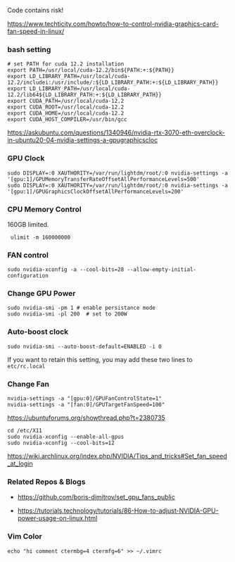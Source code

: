 Code contains risk!

https://www.techticity.com/howto/how-to-control-nvidia-graphics-card-fan-speed-in-linux/ 

### bash setting
```
# set PATH for cuda 12.2 installation
export PATH=/usr/local/cuda-12.2/bin${PATH:+:${PATH}}
export LD_LIBRARY_PATH=/usr/local/cuda-12.2/includei:/usr/include/:${LD_LIBRARY_PATH:+:${LD_LIBRARY_PATH}}
export LD_LIBRARY_PATH=/usr/local/cuda-12.2/lib64${LD_LIBRARY_PATH:+:${LD_LIBRARY_PATH}}
export CUDA_PATH=/usr/local/cuda-12.2
export CUDA_ROOT=/usr/local/cuda-12.2
export CUDA_HOME=/usr/local/cuda-12.2
export CUDA_HOST_COMPILER=/usr/bin/gcc
```

https://askubuntu.com/questions/1340946/nvidia-rtx-3070-eth-overclock-in-ubuntu20-04-nvidia-settings-a-gpugraphicscloc 
### GPU Clock
```
sudo DISPLAY=:0 XAUTHORITY=/var/run/lightdm/root/:0 nvidia-settings -a '[gpu:1]/GPUMemoryTransferRateOffsetAllPerformanceLevels=500'
sudo DISPLAY=:0 XAUTHORITY=/var/run/lightdm/root/:0 nvidia-settings -a '[gpu:1]/GPUGraphicsClockOffsetAllPerformanceLevels=200'
```


### CPU Memory Control
160GB limited.
```
 ulimit -m 160000000
```

### FAN control 
```
sudo nvidia-xconfig -a --cool-bits=28 --allow-empty-initial-configuration
```

### Change GPU Power
```
sudo nvidia-smi -pm 1 # enable persistance mode
sudo nvidia-smi -pl 200  # set to 200W
```

### Auto-boost clock 
```
sudo nvidia-smi --auto-boost-default=ENABLED -i 0
```

If you want to retain this setting, you may add these two lines to `etc/rc.local`
### Change Fan


```
nvidia-settings -a "[gpu:0]/GPUFanControlState=1"
nvidia-settings -a "[fan:0]/GPUTargetFanSpeed=100"
```

https://ubuntuforums.org/showthread.php?t=2380735
```
cd /etc/X11
sudo nvidia-xconfig --enable-all-gpus
sudo nvidia-xconfig --cool-bits=12
```
https://wiki.archlinux.org/index.php/NVIDIA/Tips_and_tricks#Set_fan_speed_at_login


### Related Repos & Blogs

- https://github.com/boris-dimitrov/set_gpu_fans_public

- https://tutorials.technology/tutorials/86-How-to-adjust-NVIDIA-GPU-power-usage-on-linux.html


### Vim Color 
```
echo "hi comment ctermbg=4 ctermfg=6" >> ~/.vimrc
```
